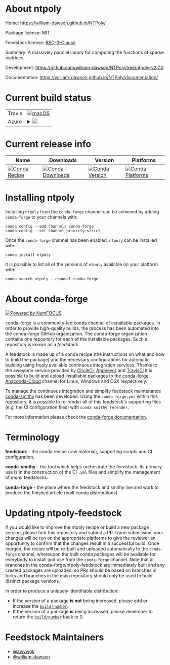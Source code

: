 About ntpoly
============

Home: https://william-dawson.github.io/NTPoly/

Package license: MIT

Feedstock license: [BSD-3-Clause](https://github.com/conda-forge/ntpoly-feedstock/blob/master/LICENSE.txt)

Summary: A massively parallel library for computing the functions of sparse matrices.

Development: https://github.com/william-dawson/NTPoly/tree/ntpoly-v2.7.0

Documentation: https://william-dawson.github.io/NTPoly/documentation/

Current build status
====================


<table><tr>
    <td>Travis</td>
    <td>
      <a href="https://travis-ci.com/conda-forge/ntpoly-feedstock">
        <img alt="macOS" src="https://img.shields.io/travis/com/conda-forge/ntpoly-feedstock/master.svg?label=macOS">
      </a>
    </td>
  </tr>
    
  <tr>
    <td>Azure</td>
    <td>
      <details>
        <summary>
          <a href="https://dev.azure.com/conda-forge/feedstock-builds/_build/latest?definitionId=14196&branchName=master">
            <img src="https://dev.azure.com/conda-forge/feedstock-builds/_apis/build/status/ntpoly-feedstock?branchName=master">
          </a>
        </summary>
        <table>
          <thead><tr><th>Variant</th><th>Status</th></tr></thead>
          <tbody><tr>
              <td>linux_64_mpimpich</td>
              <td>
                <a href="https://dev.azure.com/conda-forge/feedstock-builds/_build/latest?definitionId=14196&branchName=master">
                  <img src="https://dev.azure.com/conda-forge/feedstock-builds/_apis/build/status/ntpoly-feedstock?branchName=master&jobName=linux&configuration=linux_64_mpimpich" alt="variant">
                </a>
              </td>
            </tr><tr>
              <td>linux_64_mpiopenmpi</td>
              <td>
                <a href="https://dev.azure.com/conda-forge/feedstock-builds/_build/latest?definitionId=14196&branchName=master">
                  <img src="https://dev.azure.com/conda-forge/feedstock-builds/_apis/build/status/ntpoly-feedstock?branchName=master&jobName=linux&configuration=linux_64_mpiopenmpi" alt="variant">
                </a>
              </td>
            </tr><tr>
              <td>linux_aarch64_mpimpich</td>
              <td>
                <a href="https://dev.azure.com/conda-forge/feedstock-builds/_build/latest?definitionId=14196&branchName=master">
                  <img src="https://dev.azure.com/conda-forge/feedstock-builds/_apis/build/status/ntpoly-feedstock?branchName=master&jobName=linux&configuration=linux_aarch64_mpimpich" alt="variant">
                </a>
              </td>
            </tr><tr>
              <td>linux_aarch64_mpiopenmpi</td>
              <td>
                <a href="https://dev.azure.com/conda-forge/feedstock-builds/_build/latest?definitionId=14196&branchName=master">
                  <img src="https://dev.azure.com/conda-forge/feedstock-builds/_apis/build/status/ntpoly-feedstock?branchName=master&jobName=linux&configuration=linux_aarch64_mpiopenmpi" alt="variant">
                </a>
              </td>
            </tr><tr>
              <td>linux_ppc64le_mpimpich</td>
              <td>
                <a href="https://dev.azure.com/conda-forge/feedstock-builds/_build/latest?definitionId=14196&branchName=master">
                  <img src="https://dev.azure.com/conda-forge/feedstock-builds/_apis/build/status/ntpoly-feedstock?branchName=master&jobName=linux&configuration=linux_ppc64le_mpimpich" alt="variant">
                </a>
              </td>
            </tr><tr>
              <td>linux_ppc64le_mpiopenmpi</td>
              <td>
                <a href="https://dev.azure.com/conda-forge/feedstock-builds/_build/latest?definitionId=14196&branchName=master">
                  <img src="https://dev.azure.com/conda-forge/feedstock-builds/_apis/build/status/ntpoly-feedstock?branchName=master&jobName=linux&configuration=linux_ppc64le_mpiopenmpi" alt="variant">
                </a>
              </td>
            </tr><tr>
              <td>osx_64_mpimpich</td>
              <td>
                <a href="https://dev.azure.com/conda-forge/feedstock-builds/_build/latest?definitionId=14196&branchName=master">
                  <img src="https://dev.azure.com/conda-forge/feedstock-builds/_apis/build/status/ntpoly-feedstock?branchName=master&jobName=osx&configuration=osx_64_mpimpich" alt="variant">
                </a>
              </td>
            </tr><tr>
              <td>osx_64_mpiopenmpi</td>
              <td>
                <a href="https://dev.azure.com/conda-forge/feedstock-builds/_build/latest?definitionId=14196&branchName=master">
                  <img src="https://dev.azure.com/conda-forge/feedstock-builds/_apis/build/status/ntpoly-feedstock?branchName=master&jobName=osx&configuration=osx_64_mpiopenmpi" alt="variant">
                </a>
              </td>
            </tr><tr>
              <td>osx_arm64_mpimpich</td>
              <td>
                <a href="https://dev.azure.com/conda-forge/feedstock-builds/_build/latest?definitionId=14196&branchName=master">
                  <img src="https://dev.azure.com/conda-forge/feedstock-builds/_apis/build/status/ntpoly-feedstock?branchName=master&jobName=osx&configuration=osx_arm64_mpimpich" alt="variant">
                </a>
              </td>
            </tr><tr>
              <td>osx_arm64_mpiopenmpi</td>
              <td>
                <a href="https://dev.azure.com/conda-forge/feedstock-builds/_build/latest?definitionId=14196&branchName=master">
                  <img src="https://dev.azure.com/conda-forge/feedstock-builds/_apis/build/status/ntpoly-feedstock?branchName=master&jobName=osx&configuration=osx_arm64_mpiopenmpi" alt="variant">
                </a>
              </td>
            </tr>
          </tbody>
        </table>
      </details>
    </td>
  </tr>
</table>

Current release info
====================

| Name | Downloads | Version | Platforms |
| --- | --- | --- | --- |
| [![Conda Recipe](https://img.shields.io/badge/recipe-ntpoly-green.svg)](https://anaconda.org/conda-forge/ntpoly) | [![Conda Downloads](https://img.shields.io/conda/dn/conda-forge/ntpoly.svg)](https://anaconda.org/conda-forge/ntpoly) | [![Conda Version](https://img.shields.io/conda/vn/conda-forge/ntpoly.svg)](https://anaconda.org/conda-forge/ntpoly) | [![Conda Platforms](https://img.shields.io/conda/pn/conda-forge/ntpoly.svg)](https://anaconda.org/conda-forge/ntpoly) |

Installing ntpoly
=================

Installing `ntpoly` from the `conda-forge` channel can be achieved by adding `conda-forge` to your channels with:

```
conda config --add channels conda-forge
conda config --set channel_priority strict
```

Once the `conda-forge` channel has been enabled, `ntpoly` can be installed with:

```
conda install ntpoly
```

It is possible to list all of the versions of `ntpoly` available on your platform with:

```
conda search ntpoly --channel conda-forge
```


About conda-forge
=================

[![Powered by
NumFOCUS](https://img.shields.io/badge/powered%20by-NumFOCUS-orange.svg?style=flat&colorA=E1523D&colorB=007D8A)](https://numfocus.org)

conda-forge is a community-led conda channel of installable packages.
In order to provide high-quality builds, the process has been automated into the
conda-forge GitHub organization. The conda-forge organization contains one repository
for each of the installable packages. Such a repository is known as a *feedstock*.

A feedstock is made up of a conda recipe (the instructions on what and how to build
the package) and the necessary configurations for automatic building using freely
available continuous integration services. Thanks to the awesome service provided by
[CircleCI](https://circleci.com/), [AppVeyor](https://www.appveyor.com/)
and [TravisCI](https://travis-ci.com/) it is possible to build and upload installable
packages to the [conda-forge](https://anaconda.org/conda-forge)
[Anaconda-Cloud](https://anaconda.org/) channel for Linux, Windows and OSX respectively.

To manage the continuous integration and simplify feedstock maintenance
[conda-smithy](https://github.com/conda-forge/conda-smithy) has been developed.
Using the ``conda-forge.yml`` within this repository, it is possible to re-render all of
this feedstock's supporting files (e.g. the CI configuration files) with ``conda smithy rerender``.

For more information please check the [conda-forge documentation](https://conda-forge.org/docs/).

Terminology
===========

**feedstock** - the conda recipe (raw material), supporting scripts and CI configuration.

**conda-smithy** - the tool which helps orchestrate the feedstock.
                   Its primary use is in the construction of the CI ``.yml`` files
                   and simplify the management of *many* feedstocks.

**conda-forge** - the place where the feedstock and smithy live and work to
                  produce the finished article (built conda distributions)


Updating ntpoly-feedstock
=========================

If you would like to improve the ntpoly recipe or build a new
package version, please fork this repository and submit a PR. Upon submission,
your changes will be run on the appropriate platforms to give the reviewer an
opportunity to confirm that the changes result in a successful build. Once
merged, the recipe will be re-built and uploaded automatically to the
`conda-forge` channel, whereupon the built conda packages will be available for
everybody to install and use from the `conda-forge` channel.
Note that all branches in the conda-forge/ntpoly-feedstock are
immediately built and any created packages are uploaded, so PRs should be based
on branches in forks and branches in the main repository should only be used to
build distinct package versions.

In order to produce a uniquely identifiable distribution:
 * If the version of a package **is not** being increased, please add or increase
   the [``build/number``](https://docs.conda.io/projects/conda-build/en/latest/resources/define-metadata.html#build-number-and-string).
 * If the version of a package **is** being increased, please remember to return
   the [``build/number``](https://docs.conda.io/projects/conda-build/en/latest/resources/define-metadata.html#build-number-and-string)
   back to 0.

Feedstock Maintainers
=====================

* [@awvwgk](https://github.com/awvwgk/)
* [@william-dawson](https://github.com/william-dawson/)

